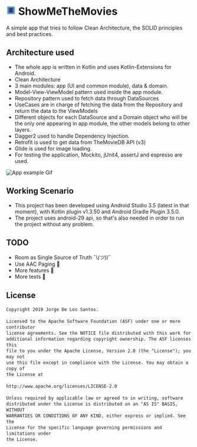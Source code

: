 # <img src="app/ic_launcher-web.png" width="26" alt="logo" align="bottom"> ShowMeTheMovies

A simple app that tries to follow Clean Architecture, the SOLID principles and best practices.

## Architecture used
* The whole app is written in Kotlin and uses Kotlin-Extensions for Android.
* Clean Architecture
* 3 main modules: app (UI and common module), data & domain.
* Model-View-ViewModel pattern used inside the app module.
* Repository pattern used to fetch data through DataSources
* UseCases are in charge of fetching the data from the Repository and return the data to the ViewModels
* Different objects for each DataSource and a Domain object who will be the only one appearing in app module, the other models belong to other layers.
* Dagger2 used to handle Dependency Injection.
* Retrofit is used to get data from TheMovieDB API (v3)
* Glide is used for image loading.
* For testing the application, Mockito, jUnit4, assertJ and espresso are used.

![App example Gif](app/appGifExample.gif)

## Working Scenario
* This project has been developed using Android Studio 3.5 (latest in that moment), with Kotlin plugin v1.3.50 and Android Gradle Plugin 3.5.0.
* The project uses android-29 api, so that's also needed in order to run the project without any problem.

## TODO
* Room as Single Source of Truth ¯\\_(ツ)_/¯
* Use AAC Paging :page_with_curl:
* More features :apple:
* More tests :bug:

## License

    Copyright 2019 Jorge De Los Santos.

    Licensed to the Apache Software Foundation (ASF) under one or more contributor
    license agreements. See the NOTICE file distributed with this work for
    additional information regarding copyright ownership. The ASF licenses this
    file to you under the Apache License, Version 2.0 (the "License"); you may not
    use this file except in compliance with the License. You may obtain a copy of
    the License at

    http://www.apache.org/licenses/LICENSE-2.0

    Unless required by applicable law or agreed to in writing, software
    distributed under the License is distributed on an "AS IS" BASIS, WITHOUT
    WARRANTIES OR CONDITIONS OF ANY KIND, either express or implied. See the
    License for the specific language governing permissions and limitations under
    the License.